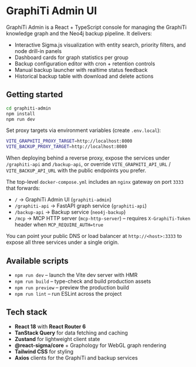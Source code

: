 # GraphiTi Admin UI

GraphiTi Admin is a React + TypeScript console for managing the GraphiTi knowledge graph and the Neo4j backup pipeline. It delivers:

- Interactive Sigma.js visualization with entity search, priority filters, and node drill-in panels
- Dashboard cards for graph statistics per group
- Backup configuration editor with cron + retention controls
- Manual backup launcher with realtime status feedback
- Historical backup table with download and delete actions

## Getting started

```bash
cd graphiti-admin
npm install
npm run dev
```

Set proxy targets via environment variables (create `.env.local`):

```bash
VITE_GRAPHITI_PROXY_TARGET=http://localhost:8000
VITE_BACKUP_PROXY_TARGET=http://localhost:8080
```

When deploying behind a reverse proxy, expose the services under `/graphiti-api` and `/backup-api`, or override `VITE_GRAPHITI_API_URL` / `VITE_BACKUP_API_URL` with the public endpoints you prefer.

The top-level `docker-compose.yml` includes an `nginx` gateway on port `3333` that forwards:

- `/` → GraphiTi Admin UI (`graphiti-admin`)
- `/graphiti-api` → FastAPI graph service (`graphiti-api`)
- `/backup-api` → Backup service (`neo4j-backup`)
- `/mcp` → MCP HTTP server (`mcp-http-server`) – requires `X-GraphiTi-Token` header when `MCP_REQUIRE_AUTH=true`

You can point your public DNS or load balancer at `http://<host>:3333` to expose all three services under a single origin.

## Available scripts

- `npm run dev` – launch the Vite dev server with HMR
- `npm run build` – type-check and build production assets
- `npm run preview` – preview the production build
- `npm run lint` – run ESLint across the project

## Tech stack

- **React 18** with **React Router 6**
- **TanStack Query** for data fetching and caching
- **Zustand** for lightweight client state
- **@react-sigma/core** + Graphology for WebGL graph rendering
- **Tailwind CSS** for styling
- **Axios** clients for the GraphiTi and backup services
